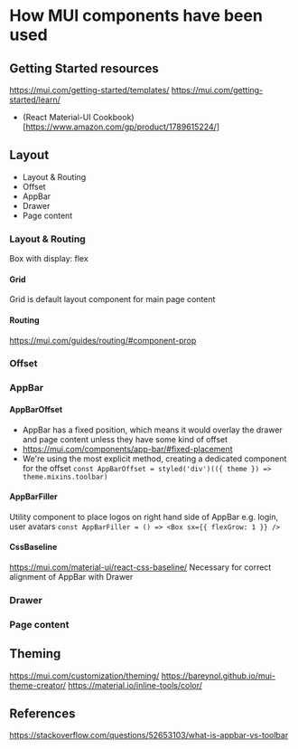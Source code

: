 # How MUI components have been used

## Getting Started resources
https://mui.com/getting-started/templates/
https://mui.com/getting-started/learn/
- (React Material-UI Cookbook)[https://www.amazon.com/gp/product/1789615224/]

## Layout

- Layout & Routing
- Offset
- AppBar
- Drawer
- Page content

### Layout & Routing
Box with display: flex

#### Grid
Grid is default layout component for main page content
<Grid container spacing={4} justify="center">
  <Grid item xs={12} sm={6} md={3}>

#### Routing
https://mui.com/guides/routing/#component-prop

### Offset


### AppBar

#### AppBarOffset
- AppBar has a fixed position, which means it would overlay the drawer and page content unless they have some kind of offset
- https://mui.com/components/app-bar/#fixed-placement
- We're using the most explicit method, creating a dedicated component for the offset
`const AppBarOffset = styled('div')(({ theme }) => theme.mixins.toolbar)`

#### AppBarFiller
Utility component to place logos on right hand side of AppBar e.g. login, user avatars
`const AppBarFiller = () => <Box sx={{ flexGrow: 1 }} />`

#### CssBaseline
https://mui.com/material-ui/react-css-baseline/
Necessary for correct alignment of AppBar with Drawer

### Drawer

### Page content

## Theming

https://mui.com/customization/theming/
https://bareynol.github.io/mui-theme-creator/
https://material.io/inline-tools/color/


## References
https://stackoverflow.com/questions/52653103/what-is-appbar-vs-toolbar
